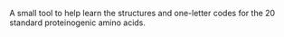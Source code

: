 A small tool to help learn the structures and one-letter codes for the 20 standard proteinogenic amino acids.